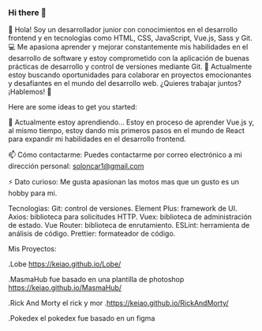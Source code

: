 ### Hi there 👋


👋 Hola! Soy un desarrollador junior con conocimientos en el desarrollo frontend y en tecnologías como HTML, CSS, JavaScript, Vue.js, Sass y Git. 💻 Me apasiona aprender y mejorar constantemente mis habilidades en el desarrollo de software y estoy comprometido con la aplicación de buenas prácticas de desarrollo y control de versiones mediante Git. 🚀 Actualmente estoy buscando oportunidades para colaborar en proyectos emocionantes y desafiantes en el mundo del desarrollo web. ¿Quieres trabajar juntos? ¡Hablemos! 🤝

Here are some ideas to get you started:

🌱 Actualmente estoy aprendiendo...
Estoy en proceso de aprender Vue.js y, al mismo tiempo, estoy dando mis primeros pasos en el mundo de React para expandir mi habilidades en el desarrollo frontend.

📫 Cómo contactarme:
Puedes contactarme por correo electrónico a mi dirección personal: soloncar1@gmail.com

⚡ Dato curioso:
Me gusta apasionan las motos mas que un gusto es un hobby para mi.

Tecnologias:
Git: control de versiones.
Element Plus: framework de UI.
Axios: biblioteca para solicitudes HTTP.
Vuex: biblioteca de administración de estado.
Vue Router: biblioteca de enrutamiento.
ESLint: herramienta de análisis de código.
Prettier: formateador de código.

Mis Proyectos:

.Lobe
https://keiao.github.io/Lobe/

.MasmaHub
fue basado en una plantilla de photoshop
https://keiao.github.io/MasmaHub/

.Rick And Morty
el rick y mor
.https://keiao.github.io/RickAndMorty/

.Pokedex
el pokedex fue basado en un figma 
